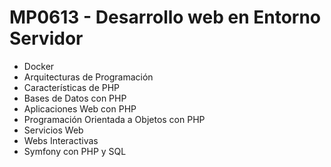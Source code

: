 <h1>MP0613 - Desarrollo web en Entorno Servidor</h1>
<ul>
  <li>Docker</li>
  <li>Arquitecturas de Programación</li>
  <li>Características de PHP</li>
  <li>Bases de Datos con PHP</li>
  <li>Aplicaciones Web con PHP</li>
  <li>Programación Orientada a Objetos con PHP</li>
  <li>Servicios Web</li>
  <li>Webs Interactivas</li>
  <li>Symfony con PHP y SQL</li>
</ul>
